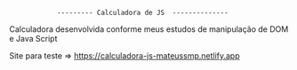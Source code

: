                 --------- Calculadora de JS  --------------

Calculadora desenvolvida conforme meus estudos de manipulação de DOM e Java Script

Site para teste =>
https://calculadora-js-mateussmp.netlify.app

